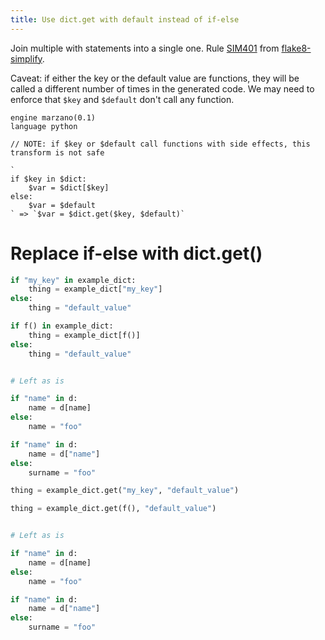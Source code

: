 ```yaml
---
title: Use dict.get with default instead of if-else
---
```


Join multiple with statements into a single one. Rule [SIM401](https://github.com/MartinThoma/flake8-simplify/issues/72) from [flake8-simplify](https://github.com/MartinThoma/flake8-simplify).

Caveat: if either the key or the default value are functions, they will be called a different
number of times in the generated code. We may need to enforce that `$key` and `$default` don't
call any function.

```grit
engine marzano(0.1)
language python

// NOTE: if $key or $default call functions with side effects, this transform is not safe

`
if $key in $dict:
    $var = $dict[$key]
else:
    $var = $default
` => `$var = $dict.get($key, $default)`
```

# Replace if-else with dict.get()

```python
if "my_key" in example_dict:
    thing = example_dict["my_key"]
else:
    thing = "default_value"

if f() in example_dict:
    thing = example_dict[f()]
else:
    thing = "default_value"


# Left as is

if "name" in d:
    name = d[name]
else:
    name = "foo"

if "name" in d:
    name = d["name"]
else:
    surname = "foo"
```

```python
thing = example_dict.get("my_key", "default_value")

thing = example_dict.get(f(), "default_value")


# Left as is

if "name" in d:
    name = d[name]
else:
    name = "foo"

if "name" in d:
    name = d["name"]
else:
    surname = "foo"
```
